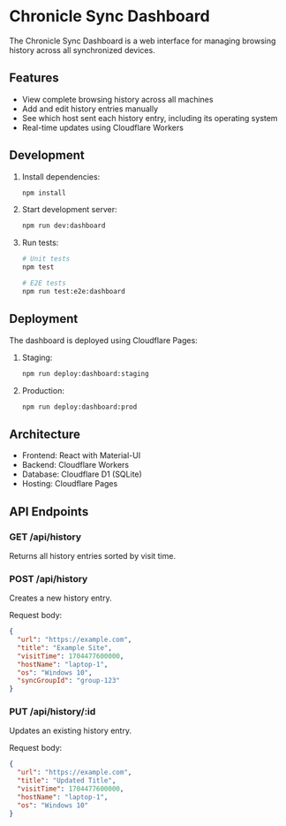 # Chronicle Sync Dashboard

The Chronicle Sync Dashboard is a web interface for managing browsing history across all synchronized devices.

## Features

- View complete browsing history across all machines
- Add and edit history entries manually
- See which host sent each history entry, including its operating system
- Real-time updates using Cloudflare Workers

## Development

1. Install dependencies:

   ```bash
   npm install
   ```

2. Start development server:

   ```bash
   npm run dev:dashboard
   ```

3. Run tests:

   ```bash
   # Unit tests
   npm test

   # E2E tests
   npm run test:e2e:dashboard
   ```

## Deployment

The dashboard is deployed using Cloudflare Pages:

1. Staging:

   ```bash
   npm run deploy:dashboard:staging
   ```

2. Production:
   ```bash
   npm run deploy:dashboard:prod
   ```

## Architecture

- Frontend: React with Material-UI
- Backend: Cloudflare Workers
- Database: Cloudflare D1 (SQLite)
- Hosting: Cloudflare Pages

## API Endpoints

### GET /api/history

Returns all history entries sorted by visit time.

### POST /api/history

Creates a new history entry.

Request body:

```json
{
  "url": "https://example.com",
  "title": "Example Site",
  "visitTime": 1704477600000,
  "hostName": "laptop-1",
  "os": "Windows 10",
  "syncGroupId": "group-123"
}
```

### PUT /api/history/:id

Updates an existing history entry.

Request body:

```json
{
  "url": "https://example.com",
  "title": "Updated Title",
  "visitTime": 1704477600000,
  "hostName": "laptop-1",
  "os": "Windows 10"
}
```
